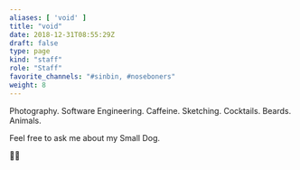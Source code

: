 ```yaml
---
aliases: [ 'void' ]
title: "void"
date: 2018-12-31T08:55:29Z
draft: false
type: page
kind: "staff"
role: "Staff"
favorite_channels: "#sinbin, #noseboners"
weight: 8
---
```


Photography. Software Engineering. Caffeine. Sketching. Cocktails. Beards. Animals.

Feel free to ask me about my Small Dog.

🤙🏻
